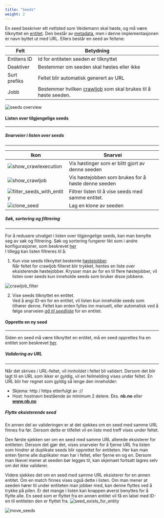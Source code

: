 ```yaml
---
title: "Seeds"
weight: 2
---
```


En seed beskriver ett nettsted som Veidemann skal høste, og må være tilknyttet en [entitet](../entity). 
Den består av [metadata](../#veidemann-meta), men i denne implementasjonen er navn byttet ut med URL. 
Ellers består en seed av feltene:
  
Felt           | Betydning
---------------|------------------------------------------------------------------------------
Entitens ID    | Id for entiteten seeden er tilknyttet
Deaktiver      | Bestemmer om seeden skal høstes eller ikke
Surt prefiks   | Feltet blir automatisk generert av URL
Jobb           | Bestemmer hvilken [crawljob](../crawljob) som skal brukes til å høste seeden.  
  
![seeds overview](/veidemann/docs/img/seed/veidemann_dashboard_seed_overview.png)  

#### Listen over tilgjengelige seeds
-------------------------------------

##### Snarveier i listen over seeds
-----------------------------------
Ikon                                                                                                 | Snarvei
-----------------------------------------------------------------------------------------------------|---------------------------------------------------                                                                              
![show_crawlexecution](/veidemann/docs/img/icons/veidemann_dashboard_icon_report_crawlexecution.png) | Vis høstinger som er blitt gjort av denne seeden
![show_crawljob](/veidemann/docs/img/icons/veidemann_dashboard_icon_crawljob.png)                    | Vis høstejobben som brukes for å høste denne seeden
![filter_seeds_with_entity](/veidemann/docs/img/icons/veidemann_dashboard_icon_entity.png)           | Filtrer listen til å vise seeds med samme entitet.
![clone_seed](/veidemann/docs/img/icons/veidemann_dashboard_icon_clone_config.png)                   | Lag en klone av seeden  
  
##### Søk, sortering og filtrering
----------------------------------

For å redusere utvalget i listen over tilgjengelige seeds, kan man benytte seg av søk og filtrering.
Søk og sortering fungerer likt som i andre konfigurasjoner, som beskrevet [her](../#config-search-filter-sort)  
I tillegg kan listen filtreres til å:

1. Kun vise seeds tilknyttet bestemte [høstejobber](../crawljob).  
Når feltet for crawljob filteret blir trykket, hentes en liste over eksisterende høstejobber.
Krysser man av for en til flere høstejobber, vil listen over seeds kun inneholde seeds som
bruker disse jobbene. 

![crawljob_filter](/veidemann/docs/img/seed/veidemann_dashboard_seed_crawljob_filter.png)

2. Vise seeds tilknyttet en entitet.  
Ved å angi ID-en for en entitet, vil listen kun inneholde seeds som tilhører denne. 
Feltet kan enten fylles inn manuelt, eller automatisk ved å følge snarveien 
[*gå til seedliste*](../entity/#entity-list-seeds) for en entitet.

    
#### Opprette en ny seed
--------------------------
Siden en seed må være tilknyttet en entitet, må en seed opprettes fra en entitet som beskrevet 
[her](../entity/#entity-add-seed).


##### Validering av URL
----------------------
Når det skrives i URL-feltet, vil innholdet i feltet bli validert.
Dersom det blir lagt til en URL som ikker er gyldig, vil en feilmelding vises under feltet.
En URL blir her regnet som gyldig så lenge den inneholder:
- Skjema: http / https etterfulgt av ://
- Host: hostnavn bestående av minimum 2 delere. Eks. **nb.no** eller **www.nb.no**

##### Flytte eksisterende seed
En annen del av valideringen er at det sjekkes om en seed med samme URL finnes fra før.
Dersom dette er tilfellet vil en liste med treff vises under feltet.

Den første sjekken ser om en seed med samme URL allerede eksisterer for entiteten. 
Dersom det gjør det, vises snarveier for å fjerne URL fra listen som hindrer at duplikate seeds blir opprettet for entiteten.
Her kan man enten fjerne alle duplikater man har i feltet, eller fjerne en og en. 
Dersom man likevel mener at seeden bør legges til, kan skjemaet fortsatt lagres selv om det ikke validerer.

Videre sjekkes det om en seed med samme URL eksisterer for en annen entitet. 
Om en match finnes vises også dette i listen. 
Om man mener at seeden hører til under entiteten man jobber med, kan denne flyttes ved å trykke på pilen.
Er det mange i listen kan knappen øverst benyttes for å flytte alle.
En seed som er flyttet fra en annen entitet vil få en label med ID-en til entiteten den er flyttet fra.
![seed_exists_for_entity](/veidemann/docs/img/seed/veidemann_dashboard_seed_remove_duplicates.png)


![move_seeds](/veidemann/docs/img/seed/veidemann_dashboard_seed_move.png)

 

